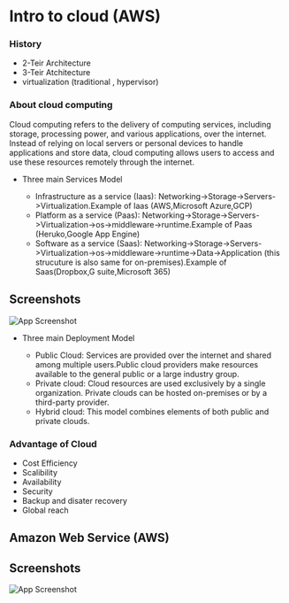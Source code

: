 
# Intro to cloud (AWS)

### History
- 2-Teir Architecture
- 3-Teir Atchitecture
- virtualization (traditional , hypervisor)


### About cloud computing
Cloud computing refers to the delivery of computing services, including storage, processing power, and various applications, over the internet. Instead of relying on local servers or personal devices to handle applications and store data, cloud computing allows users to access and use these resources remotely through the internet.
    
- Three main Services Model

    - Infrastructure as a service (Iaas): Networking->Storage->Servers->Virtualization.Example of Iaas (AWS,Microsoft Azure,GCP)
    - Platform as a service (Paas): Networking->Storage->Servers->Virtualization->os->middleware->runtime.Example of Paas (Heruko,Google App Engine)
    - Software as a service (Saas): Networking->Storage->Servers->Virtualization->os->middleware->runtime->Data->Application (this strucuture is also same for on-premises).Example of Saas(Dropbox,G suite,Microsoft 365)

## Screenshots

![App Screenshot](https://via.placeholder.com/468x300?text=App+Screenshot+Here)

- Three main Deployment Model

    - Public Cloud: Services are provided over the internet and shared among multiple users.Public cloud providers make resources available to the general public or a large industry group.
    - Private cloud: Cloud resources are used exclusively by a single organization. Private clouds can be hosted on-premises or by a third-party provider.
    - Hybrid cloud: This model combines elements of both public and private clouds. 

### Advantage of Cloud
- Cost Efficiency
- Scalibility
- Availability
- Security
- Backup and disater recovery
- Global reach


## Amazon Web Service (AWS)


## Screenshots

![App Screenshot](https://via.placeholder.com/468x300?text=App+Screenshot+Here)









